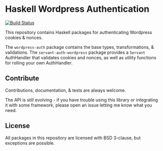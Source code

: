 # Haskell Wordpress Authentication

[![Build Status](https://travis-ci.org/prikhi/wordpress-auth.svg?branch=master)](https://travis-ci.org/prikhi/wordpress-auth)

This repository contains Haskell packages for authenticating Wordpress cookies
& nonces.

The `wordpress-auth` package contains the base types, transformations, &
validations. The `servant-auth-wordpress` package provides a `Servant`
AuthHandler that validates cookies and nonces, as well as utility functions for
rolling your own AuthHandler.


## Contribute

Contributions, documentation, & tests are always welcome.

The API is still evolving - if you have trouble using this library or
integrating it with some framework, please open an issue letting me know what
you need.


## License

All packages in this repository are licensed with BSD 3-clause, but exceptions
are possible.
